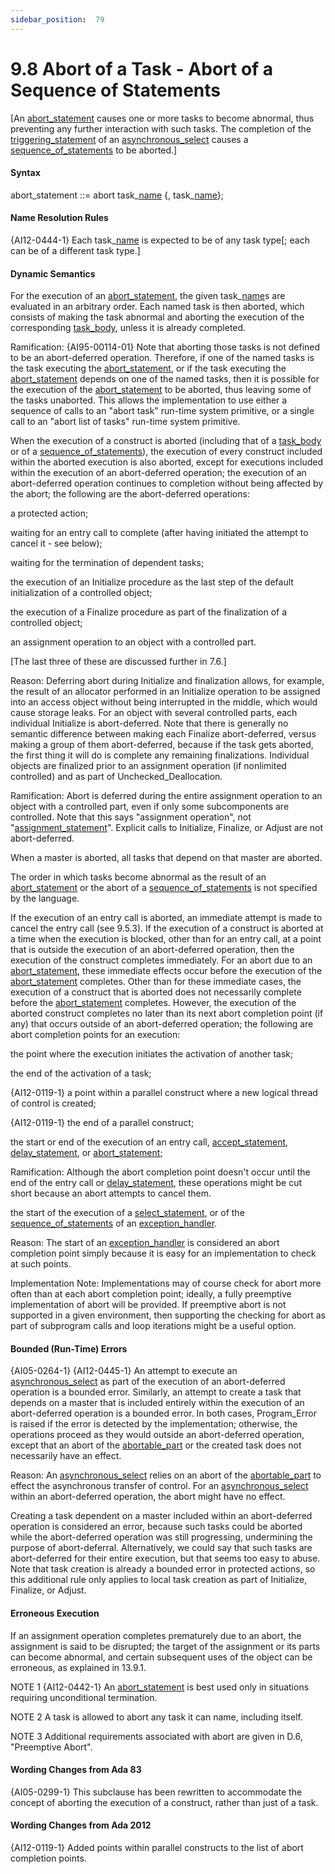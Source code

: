```yaml
---
sidebar_position:  79
---
```


# 9.8  Abort of a Task - Abort of a Sequence of Statements

[An [abort_statement](./AA-9.8#S0284) causes one or more tasks to become abnormal, thus preventing any further interaction with such tasks. The completion of the [triggering_statement](./AA-9.7#S0282) of an [asynchronous_select](./AA-9.7#S0280) causes a [sequence_of_statements](./AA-5.1#S0166) to be aborted.] 


#### Syntax

abort_statement<a id="S0284"></a> ::= abort task_[name](./AA-4.1#S0091) {, task_[name](./AA-4.1#S0091)};


#### Name Resolution Rules

{AI12-0444-1} Each task_[name](./AA-4.1#S0091) is expected to be of any task type[; each can be of a different task type.]


#### Dynamic Semantics

For the execution of an [abort_statement](./AA-9.8#S0284), the given task_[name](./AA-4.1#S0091)s are evaluated in an arbitrary order. Each named task is then aborted, which consists of making the task abnormal and aborting the execution of the corresponding [task_body](./AA-9.1#S0248), unless it is already completed. 

Ramification: {AI95-00114-01} Note that aborting those tasks is not defined to be an abort-deferred operation. Therefore, if one of the named tasks is the task executing the [abort_statement](./AA-9.8#S0284), or if the task executing the [abort_statement](./AA-9.8#S0284) depends on one of the named tasks, then it is possible for the execution of the [abort_statement](./AA-9.8#S0284) to be aborted, thus leaving some of the tasks unaborted. This allows the implementation to use either a sequence of calls to an "abort task" run-time system primitive, or a single call to an "abort list of tasks" run-time system primitive. 

When the execution of a construct is aborted (including that of a [task_body](./AA-9.1#S0248) or of a [sequence_of_statements](./AA-5.1#S0166)), the execution of every construct included within the aborted execution is also aborted, except for executions included within the execution of an abort-deferred operation; the execution of an abort-deferred operation continues to completion without being affected by the abort; the following are the abort-deferred operations: 

a protected action;

waiting for an entry call to complete (after having initiated the attempt to cancel it - see below);

waiting for the termination of dependent tasks;

the execution of an Initialize procedure as the last step of the default initialization of a controlled object;

the execution of a Finalize procedure as part of the finalization of a controlled object;

an assignment operation to an object with a controlled part. 

[The last three of these are discussed further in 7.6.] 

Reason: Deferring abort during Initialize and finalization allows, for example, the result of an allocator performed in an Initialize operation to be assigned into an access object without being interrupted in the middle, which would cause storage leaks. For an object with several controlled parts, each individual Initialize is abort-deferred. Note that there is generally no semantic difference between making each Finalize abort-deferred, versus making a group of them abort-deferred, because if the task gets aborted, the first thing it will do is complete any remaining finalizations. Individual objects are finalized prior to an assignment operation (if nonlimited controlled) and as part of Unchecked_Deallocation. 

Ramification: Abort is deferred during the entire assignment operation to an object with a controlled part, even if only some subcomponents are controlled. Note that this says "assignment operation", not "[assignment_statement](./AA-5.2#S0173)". Explicit calls to Initialize, Finalize, or Adjust are not abort-deferred. 

When a master is aborted, all tasks that depend on that master are aborted.

The order in which tasks become abnormal as the result of an [abort_statement](./AA-9.8#S0284) or the abort of a [sequence_of_statements](./AA-5.1#S0166) is not specified by the language.

If the execution of an entry call is aborted, an immediate attempt is made to cancel the entry call (see 9.5.3). If the execution of a construct is aborted at a time when the execution is blocked, other than for an entry call, at a point that is outside the execution of an abort-deferred operation, then the execution of the construct completes immediately. For an abort due to an [abort_statement](./AA-9.8#S0284), these immediate effects occur before the execution of the [abort_statement](./AA-9.8#S0284) completes. Other than for these immediate cases, the execution of a construct that is aborted does not necessarily complete before the [abort_statement](./AA-9.8#S0284) completes. However, the execution of the aborted construct completes no later than its next abort completion point (if any) that occurs outside of an abort-deferred operation; the following are abort completion points for an execution: 

the point where the execution initiates the activation of another task;

the end of the activation of a task;

{AI12-0119-1} a point within a parallel construct where a new logical thread of control is created;

{AI12-0119-1} the end of a parallel construct;

the start or end of the execution of an entry call, [accept_statement](./AA-9.5#S0258), [delay_statement](./AA-9.6#S0266), or [abort_statement](./AA-9.8#S0284); 

Ramification: Although the abort completion point doesn't occur until the end of the entry call or [delay_statement](./AA-9.6#S0266), these operations might be cut short because an abort attempts to cancel them. 

the start of the execution of a [select_statement](./AA-9.7#S0269), or of the [sequence_of_statements](./AA-5.1#S0166) of an [exception_handler](./AA-11.2#S0305). 

Reason: The start of an [exception_handler](./AA-11.2#S0305) is considered an abort completion point simply because it is easy for an implementation to check at such points. 

Implementation Note: Implementations may of course check for abort more often than at each abort completion point; ideally, a fully preemptive implementation of abort will be provided. If preemptive abort is not supported in a given environment, then supporting the checking for abort as part of subprogram calls and loop iterations might be a useful option. 


#### Bounded (Run-Time) Errors

{AI05-0264-1} {AI12-0445-1} An attempt to execute an [asynchronous_select](./AA-9.7#S0280) as part of the execution of an abort-deferred operation is a bounded error. Similarly, an attempt to create a task that depends on a master that is included entirely within the execution of an abort-deferred operation is a bounded error. In both cases, Program_Error is raised if the error is detected by the implementation; otherwise, the operations proceed as they would outside an abort-deferred operation, except that an abort of the [abortable_part](./AA-9.7#S0283) or the created task does not necessarily have an effect. 

Reason: An [asynchronous_select](./AA-9.7#S0280) relies on an abort of the [abortable_part](./AA-9.7#S0283) to effect the asynchronous transfer of control. For an [asynchronous_select](./AA-9.7#S0280) within an abort-deferred operation, the abort might have no effect.

Creating a task dependent on a master included within an abort-deferred operation is considered an error, because such tasks could be aborted while the abort-deferred operation was still progressing, undermining the purpose of abort-deferral. Alternatively, we could say that such tasks are abort-deferred for their entire execution, but that seems too easy to abuse. Note that task creation is already a bounded error in protected actions, so this additional rule only applies to local task creation as part of Initialize, Finalize, or Adjust. 


#### Erroneous Execution

If an assignment operation completes prematurely due to an abort, the assignment is said to be disrupted; the target of the assignment or its parts can become abnormal, and certain subsequent uses of the object can be erroneous, as explained in 13.9.1. 

NOTE 1   {AI12-0442-1} An [abort_statement](./AA-9.8#S0284) is best used only in situations requiring unconditional termination.

NOTE 2   A task is allowed to abort any task it can name, including itself.

NOTE 3   Additional requirements associated with abort are given in D.6, "Preemptive Abort". 


#### Wording Changes from Ada 83

{AI05-0299-1} This subclause has been rewritten to accommodate the concept of aborting the execution of a construct, rather than just of a task. 


#### Wording Changes from Ada 2012

{AI12-0119-1} Added points within parallel constructs to the list of abort completion points. 

